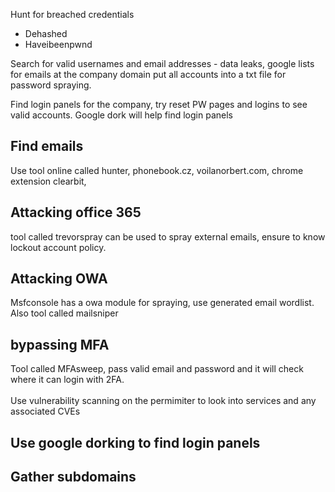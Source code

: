 Hunt for breached credentials
- Dehashed 
- Haveibeenpwnd

Search for valid usernames and email addresses - data leaks, google lists for emails at the company domain
put all accounts into a txt file for password spraying.

Find login panels for the company, try reset PW pages and logins to see valid accounts. Google dork will help find login panels

<h2> Find emails </h2>
Use tool online called hunter, phonebook.cz, voilanorbert.com, chrome extension clearbit,

<h2> Attacking office 365 </h2>
tool called trevorspray can be used to spray external emails, ensure to know lockout account policy.

<h2> Attacking OWA </h2>
Msfconsole has a owa module for spraying, use generated email wordlist.
Also tool called mailsniper

<h2> bypassing MFA </h2>
Tool called MFAsweep, pass valid email and password and it will check where it can login with 2FA.

<br>
<br>
Use vulnerability scanning on the permimiter to look into services and any associated CVEs

<h2> Use google dorking to find login panels </h2>
<h2> Gather subdomains </h2>
